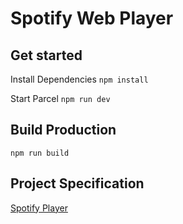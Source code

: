 # Spotify Web Player

## Get started

Install Dependencies
`npm install`

Start Parcel
`npm run dev`

## Build Production

`npm run build`

## Project Specification

[Spotify Player](./Spotify-Player.md)
